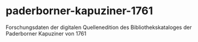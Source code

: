 # paderborner-kapuziner-1761
 Forschungsdaten der digitalen Quellenedition des Bibliothekskataloges der Paderborner Kapuziner von 1761

